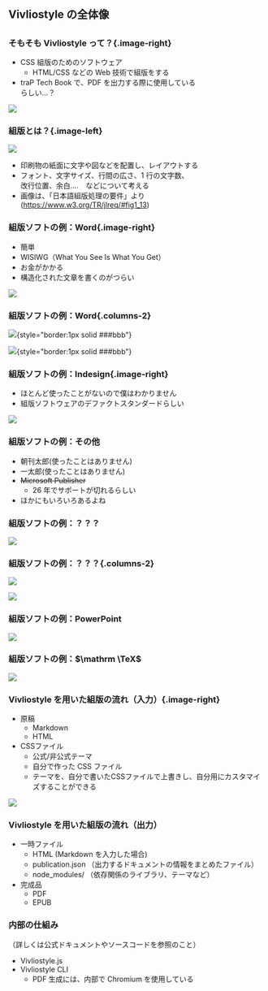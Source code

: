 ## Vivliostyle の全体像


##

### そもそも Vivliostyle って？{.image-right}

- CSS 組版のためのソフトウェア
  - HTML/CSS などの Web 技術で組版をする
- traP Tech Book で、PDF を出力する際に使用している<br>らしい...？

![](../assets/Logo_Mark.png)

### 組版とは？{.image-left}

![](https://www.w3.org/TR/jlreq/images_ja/img1_13.png)


- 印刷物の紙面に文字や図などを配置し、レイアウトする
- フォント、文字サイズ、行間の広さ、1 行の文字数、<br>改行位置、余白....　などについて考える
- 画像は、「日本語組版処理の要件」より (https://www.w3.org/TR/jlreq/#fig1_13)
<!-- - 例えば、見出し：プロポーショナルフォント
  - 本文：等幅フォント -->


### 組版ソフトの例：Word{.image-right}

- 簡単
- WISIWG（What You See Is What You Get）
- お金がかかる
- 構造化された文章を書くのがつらい

![](../assets/word.png)

### 組版ソフトの例：Word{.columns-2}

![](../assets/word_tokikake.png){style="border:1px solid ###bbb"}

<!-- <div class="vertical-container"> -->

<!-- <img src="../assets/word_tokikake.png" width="600px" style="margin: 0 auto; border: 1px solid ###aaa; overflow: hidden;"> -->

<!-- </div> -->

<!-- ### 組版ソフトの例：Word -->

![](../assets/word_tokikake_content.png){style="border:1px solid ###bbb"}

<!-- <div class="vertical-container"> -->

<!-- <img src="../assets/word_tokikake_content.png" width="900px" style="margin: 0 auto; border: 1px solid ###aaa;"> -->

<!-- </div> -->

### 組版ソフトの例：Indesign{.image-right}

- ほとんど使ったことがないので僕はわかりません
- 組版ソフトウェアのデファクトスタンダードらしい

![](../assets/Adobe_InDesign.png)

### 組版ソフトの例：その他

- 朝刊太郎(使ったことはありません)
- 一太郎(使ったことはありません)
- ~~Microsoft Publisher~~
  - 26 年でサポートが切れるらしい
- ほかにもいろいろあるよね

### 組版ソフトの例：？？？

<!-- <img src="../assets/powerpoint_poster.jpg" width="350px" style="margin: 0 auto;"> -->

![](../assets/powerpoint_poster.jpg)

<!-- <img src="../assets/powerpoint_poster.jpg"> -->

### 組版ソフトの例：？？？{.columns-2}

![](../assets/powerpoint_poster_up.jpg)

<!-- <img src="../assets/powerpoint_poster_up.jpg" width="700px" style="margin: 0 auto;"> -->

<!-- ### 組版ソフトの例：？？？ -->

![](../assets/powerpoint_poster_down.jpg)

<!-- <img src="../assets/powerpoint_poster_down.jpg" width="700px" style="margin: 0 auto;"> -->

### 組版ソフトの例：PowerPoint

![](../assets/powerpoint_window.jpg)

<!-- <img src="../assets/powerpoint_window.jpg" width="700px" style="margin: 0 auto;"> -->

### 組版ソフトの例：$\mathrm \TeX$

![](../assets/tex_sample.png)

<!-- <img src="../assets/tex_sample.png" width="900px" style="margin: 0 auto; border: 1px solid ###aaa;"> -->

### Vivliostyle を用いた組版の流れ（入力）{.image-right}

- 原稿
  - Markdown
  - HTML
- CSSファイル
  - 公式/非公式テーマ
  - 自分で作った CSS ファイル
  - テーマを、自分で書いたCSSファイルで上書きし、自分用にカスタマイズすることができる

![](../assets/vivliostyle_cli.png)

### Vivliostyle を用いた組版の流れ（出力）

- 一時ファイル
  - HTML (Markdown を入力した場合)
  - publication.json （出力するドキュメントの情報をまとめたファイル）
  - node_modules/ （依存関係のライブラリ、テーマなど）
- 完成品
  - PDF
  - EPUB

### 内部の仕組み

（詳しくは公式ドキュメントやソースコードを参照のこと）

- Vivliostyle.js
- Vivliostyle CLI
  <!-- - を定義したCSSファイルを元に、印刷可能なPDFファイルを生成する。 -->
  - PDF 生成には、内部で Chromium を使用している